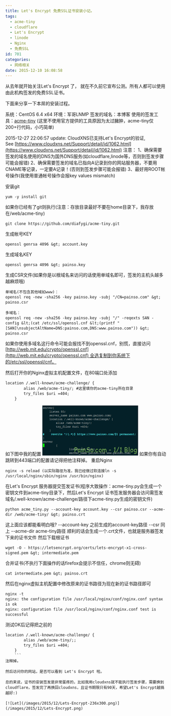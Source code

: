 ```yaml
---
title: Let's Encrypt 免费SSL证书安装小记。
tags:
  - acme-tiny
  - cloudflare
  - Let's Encrypt
  - linode
  - Nginx
  - 免费SSL
id: 701
categories:
  - 网络相关
date: 2015-12-10 16:08:58
---
```


从去年就开始关注Let's Encrypt 了， 就在不久前它宣布公测。所有人都可以使用由此机构签发的免费SSL证书。

下面来分享一下本屌的安装过程。

系统：CentOS 6.4 x64
环境：军哥LNMP
签发的域名：本博客
使用的签发工具：[acme-tiny](https://github.com/diafygi/acme-tiny) (这里不使用官方提供的工具原因为太过臃肿，acme-tiny仅200+行代码，小巧简单)

2015-12-27 22:06:57 update:
CloudXNS已支持Let's Encrypt的验证, See [https://www.cloudxns.net/Support/detail/id/1062.html](https://www.cloudxns.net/Support/detail/id/1062.html)
注意：
1、确保需要签发的域名使用的DNS为国外DNS服务(如cloudflare,linode等，否则到签发步骤可能会报错)
2、确保需要签发的域名已指向A记录到你的网站服务器，不要用CNAME等记录，一定要A记录！(否则到签发步骤可能会报错)
3、最好用ROOT帐号操作(我使用普通帐号操作会报key values mismatch)

安装git
```
yum -y install git
```
如果你已经有了git则执行(注意：存放目录最好不要在home目录下，我存放在/web/acme-tiny)
```
git clone https://github.com/diafygi/acme-tiny.git
```
生成帐号KEY
```
openssl genrsa 4096 &gt; account.key
```
生成域名KEY
```
openssl genrsa 4096 &gt; painso.key
```
生成CSR文件(如果你是以根域名来访问的话使用单域名即可，签发的主机头越多越麻烦哦)
```
单域名(不包含其他域如www)：
openssl req -new -sha256 -key painso.key -subj "/CN=painso.com" &gt; painso.csr

多域名：
openssl req -new -sha256 -key painso.key -subj "/" -reqexts SAN -config &lt;(cat /etc/ssl/openssl.cnf &lt;(printf "[SAN]\nsubjectAltName=DNS:painso.com,DNS:www.painso.com")) &gt; painso.csr
```
如果你使用多域名这行命令可能会报找不到openssl.cnf，别慌，直接访问[http://web.mit.edu/crypto/openssl.cnf](http://web.mit.edu/crypto/openssl.cnf) 全选复制到你系统下的/etc/ssl/openssl/cnf。

然后打开你的Nginx虚拟主机配置文件，在80端口处添加
```
location /.well-known/acme-challenge/ {
        alias /web/acme-tiny/; #这里填你的acme-tiny所在目录
        try_files $uri =404;
    }
```
如下图中我的配置
[![lse-nginx](/images/2015/12/lse-nginx-300x156.png)](/images/2015/12/lse-nginx.png)
如果你有自动跳转到443端口的配置请记得把他注释掉。
重启Nginx
```
nginx -s reload (以实际路径为准，我已经做过软连接ln -s /usr/local/nginx/sbin/nginx /usr/bin/nginx)
```
在Let's Encrypt 服务器提交签发证书(程序大致操作：acme-tiny.py会生成一个密钥文件到acme-tiny目录下，然后Let's Encrypt 证书签发服务器会访问需签发域名/.well-known/acme-challenge/路径下acme-tiny.py生成的密钥文件)
```
python acme_tiny.py --account-key account.key --csr painso.csr --acme-dir /web/acme-tiny/ &gt; painso.crt
```
这上面应该都能看明白哦?
--account-key
之前生成的account-key路径
--csr
同上
--acme-dir
acme-tiny路径
顺利的话会生成一个.crt文件，也就是服务器签发下来的证书文件
然后下载根证书
```
wget -O - https://letsencrypt.org/certs/lets-encrypt-x1-cross-signed.pem &gt; intermediate.pem
```
合并证书(不执行下面操作的话firefox会提示不信任，chrome则无碍)
```
cat intermediate.pem &gt; painso.crt
```
然后在nginx虚拟主机配置中修改原来的证书路径为现在新的证书路径即可
```
nginx -t
nginx: the configuration file /usr/local/nginx/conf/nginx.conf syntax is ok
nginx: configuration file /usr/local/nginx/conf/nginx.conf test is successful

```
测试OK后记得把之前的
```
location /.well-known/acme-challenge/ {
        alias /web/acme-tiny/;;
        try_files $uri =404;
    }
    ```
注释掉。

然后访问你的网站，是否可以看到 Let's Encrypt 啦。

总的来说，证书的安装签发是非常蛋疼的，比如我用cloudxns就不能执行签发步骤，需要换到cloudflare，签发完了再换回cloudxns，且证书期限只有90天，希望Let's Encrypt越搞越好:)

[![Let](/images/2015/12/Lets-Encrypt-236x300.png)](/images/2015/12/Lets-Encrypt.png)